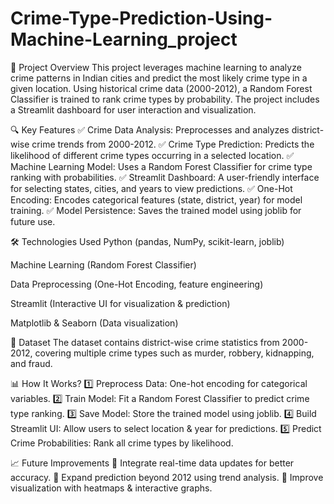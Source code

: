 # Crime-Type-Prediction-Using-Machine-Learning_project
📌 Project Overview
This project leverages machine learning to analyze crime patterns in Indian cities and predict the most likely crime type in a given location. Using historical crime data (2000-2012), a Random Forest Classifier is trained to rank crime types by probability. The project includes a Streamlit dashboard for user interaction and visualization.

🔍 Key Features
✅ Crime Data Analysis: Preprocesses and analyzes district-wise crime trends from 2000-2012.
✅ Crime Type Prediction: Predicts the likelihood of different crime types occurring in a selected location.
✅ Machine Learning Model: Uses a Random Forest Classifier for crime type ranking with probabilities.
✅ Streamlit Dashboard: A user-friendly interface for selecting states, cities, and years to view predictions.
✅ One-Hot Encoding: Encodes categorical features (state, district, year) for model training.
✅ Model Persistence: Saves the trained model using joblib for future use.

🛠 Technologies Used
Python (pandas, NumPy, scikit-learn, joblib)

Machine Learning (Random Forest Classifier)

Data Preprocessing (One-Hot Encoding, feature engineering)

Streamlit (Interactive UI for visualization & prediction)

Matplotlib & Seaborn (Data visualization)

📝 Dataset
The dataset contains district-wise crime statistics from 2000-2012, covering multiple crime types such as murder, robbery, kidnapping, and fraud.

📊 How It Works?
1️⃣ Preprocess Data: One-hot encoding for categorical variables.
2️⃣ Train Model: Fit a Random Forest Classifier to predict crime type ranking.
3️⃣ Save Model: Store the trained model using joblib.
4️⃣ Build Streamlit UI: Allow users to select location & year for predictions.
5️⃣ Predict Crime Probabilities: Rank all crime types by likelihood.


📈 Future Improvements
🔹 Integrate real-time data updates for better accuracy.
🔹 Expand prediction beyond 2012 using trend analysis.
🔹 Improve visualization with heatmaps & interactive graphs.

